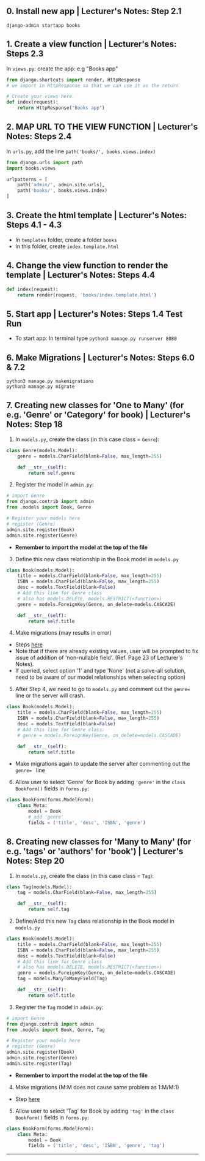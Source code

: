 ## 0. Install new app | Lecturer's Notes: Step 2.1
`django-admin startapp books`

## 1. Create a view function | Lecturer's Notes: Steps 2.3

In `views.py`: create the app: e.g "Books app"
```python
from django.shortcuts import render, HttpResponse
# we import in HttpResponse so that we can use it as the return

# Create your views here.
def index(request):
    return HttpResponse("Books app")
```

## 2. MAP URL TO THE VIEW FUNCTION | Lecturer's Notes: Steps 2.4
In `urls.py`, add the line `path('books/', books.views.index)`
```python
from django.urls import path
import books.views

urlpatterns = [
    path('admin/', admin.site.urls),
    path('books/', books.views.index)
]
```

## 3. Create the html template | Lecturer's Notes: Steps 4.1 - 4.3
- In `templates` folder, create a folder `books`
- In this folder, create `index.template.html`

## 4. Change the view function to render the template | Lecturer's Notes: Steps 4.4
```python
def index(request):
    return render(request, 'books/index.template.html')
```

## 5. Start app | Lecturer's Notes: Steps 1.4 Test Run
- To start app: In terminal type `python3 manage.py runserver 8080`

## 6. Make Migrations | Lecturer's Notes: Steps 6.0 & 7.2
```
python3 manage.py makemigrations
python3 manage.py migrate
```

## 7. Creating new classes for 'One to Many' (for e.g. 'Genre' or 'Category' for book) | Lecturer's Notes: Step 18

1. In `models.py`, create the class (in this case class = `Genre`):
```python
class Genre(models.Model):
    genre = models.CharField(blank=False, max_length=255)

    def __str__(self):
        return self.genre
```

2. Register the model in `admin.py`:
```python
# import Genre
from django.contrib import admin
from .models import Book, Genre

# Register your models here
# register (Genre)
admin.site.register(Book)
admin.site.register(Genre)
```
- **Remember to import the model at the top of the file**

3. Define this new class relationship in the Book model in `models.py`
```python
class Book(models.Model):
    title = models.CharField(blank=False, max_length=255)
    ISBN = models.CharField(blank=False, max_length=255)
    desc = models.TextField(blank=False)
    # Add this line for Genre class
    # also has models.DELETE, models.RESTRICT(<function>)
    genre = models.ForeignKey(Genre, on_delete=models.CASCADE)

    def __str__(self):
        return self.title
```

4. Make migrations (may results in error)
- Steps [here](#6-make-migrations--lecturers-notes-steps-60--72)
- Note that if there are already existing values, user will be prompted to fix issue
of addition of 'non-nullable field'. (Ref. Page 23 of Lecturer's Notes). 
- If queried, select option '1' and type 'None' (not a solve-all solution, 
need to be aware of our model relationships when selecting option)

5. After Step 4, we need to go to `models.py` and comment out the `genre= ` line or the server will crash.
```python
class Book(models.Model):
    title = models.CharField(blank=False, max_length=255)
    ISBN = models.CharField(blank=False, max_length=255)
    desc = models.TextField(blank=False)
    # Add this line for Genre class:
    # genre = models.ForeignKey(Genre, on_delete=models.CASCADE)

    def __str__(self):
        return self.title
```
   - Make migrations again to update the server after commenting out the `genre= ` line

6. Allow user to select 'Genre' for Book by adding `'genre'` in the 
`class BookForm()` fields in `forms.py`:
```python
class BookForm(forms.ModelForm):
    class Meta:
        model = Book
        # add 'genre'
        fields = ('title', 'desc', 'ISBN', 'genre')
```

## 8. Creating new classes for 'Many to Many' (for e.g. 'tags' or 'authors' for 'book') | Lecturer's Notes: Step 20

1. In `models.py`, create the class (in this case class = `Tag`):
```python
class Tag(models.Model):
    tag = models.CharField(blank=False, max_length=255)

    def __str__(self):
        return self.tag
```

2. Define/Add this new `Tag` class relationship in the Book model in `models.py`
```python
class Book(models.Model):
    title = models.CharField(blank=False, max_length=255)
    ISBN = models.CharField(blank=False, max_length=255)
    desc = models.TextField(blank=False)
    # Add this line for Genre class
    # also has models.DELETE, models.RESTRICT(<function>)
    genre = models.ForeignKey(Genre, on_delete=models.CASCADE)
    tag = models.ManyToManyField(Tag)

    def __str__(self):
        return self.title
```

3. Register the `Tag` model in `admin.py`:
```python
# import Genre
from django.contrib import admin
from .models import Book, Genre, Tag

# Register your models here
# register (Genre)
admin.site.register(Book)
admin.site.register(Genre)
admin.site.register(Tag)
```
- **Remember to import the model at the top of the file**

4. Make migrations (M:M does not cause same problem as 1:M/M:1)
- Step [here](#6-make-migrations--lecturers-notes-steps-60--72)

5. Allow user to select 'Tag' for Book by adding `'tag'` in the 
`class BookForm()` fields in `forms.py`:
```python
class BookForm(forms.ModelForm):
    class Meta:
        model = Book
        fields = ('title', 'desc', 'ISBN', 'genre', 'tag')
```
---
